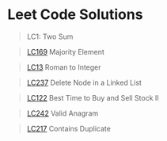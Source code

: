 # Leet Code Solutions

> LC1: Two Sum

> [LC169](https://repl.it/@kprokkie/LC169-Majority-Element) Majority Element

> [LC13](https://repl.it/@kprokkie/LC13-Roman-to-Integer) Roman to Integer

> [LC237](https://repl.it/@kprokkie/LC237-Delete-Node-in-a-Linked-List) Delete Node in a Linked List

> [LC122](https://repl.it/@kprokkie/LC122-Best-Time-to-Buy-and-Sell-Stock-II) Best Time to Buy and Sell Stock II

> [LC242](https://repl.it/@kprokkie/242-Valid-Anagram) Valid Anagram

> [LC217](https://repl.it/@kprokkie/217-Contains-Duplicate) Contains Duplicate
